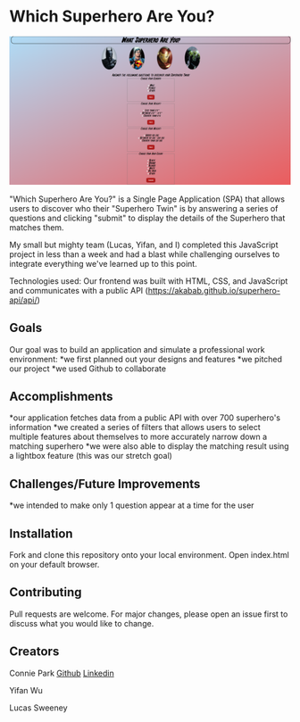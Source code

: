 # Which Superhero Are You?
![What Superhero Are You?](superhero-spa.png)

"Which Superhero Are You?" is a Single Page Application (SPA) that allows users to discover who their "Superhero Twin" is by answering a series of questions and clicking "submit" to display the details of the Superhero that matches them.

My small but mighty team (Lucas, Yifan, and I) completed this JavaScript project in less than a week and had a blast while challenging ourselves to integrate everything we've learned up to this point.

Technologies used: Our frontend was built with HTML, CSS, and JavaScript and communicates with a public API (https://akabab.github.io/superhero-api/api/)

## Goals
Our goal was to build an application and simulate a professional work environment:
*we first planned out your designs and features
*we pitched our project
*we used Github to collaborate

## Accomplishments
*our application fetches data from a public API with over 700 superhero's information
*we created a series of filters that allows users to select multiple features about themselves to more accurately narrow down a matching superhero
*we were also able to display the matching result using a lightbox feature (this was our stretch goal)

## Challenges/Future Improvements
*we intended to make only 1 question appear at a time for the user

## Installation

Fork and clone this repository onto your local environment. Open index.html on your default browser. 

## Contributing
Pull requests are welcome. For major changes, please open an issue first to discuss what you would like to change.

Creators
---
Connie Park [Github](https://github.com/conniedc1206)     [Linkedin](https://www.linkedin.com/in/conniepark2)

Yifan Wu

Lucas Sweeney
